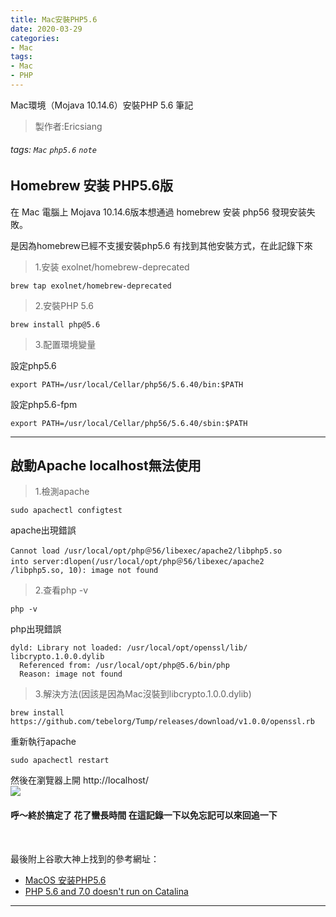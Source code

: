 ```yaml
---
title: Mac安裝PHP5.6
date: 2020-03-29 
categories:
- Mac
tags:
- Mac
- PHP
---
```


Mac環境（Mojava 10.14.6）安裝PHP 5.6 筆記
>製作者:Ericsiang

###### tags: `Mac` `php5.6` `note`

##  Homebrew 安装 PHP5.6版
在 Mac 電腦上 Mojava 10.14.6版本想通過 homebrew 安装 php56 發現安装失敗。

是因為homebrew已經不支援安裝php5.6
有找到其他安裝方式，在此記錄下來

>1.安装 exolnet/homebrew-deprecated

```
brew tap exolnet/homebrew-deprecated
```

>2.安裝PHP 5.6
```
brew install php@5.6
```

>3.配置環境變量
>
設定php5.6
```
export PATH=/usr/local/Cellar/php56/5.6.40/bin:$PATH
```
設定php5.6-fpm
```
export PATH=/usr/local/Cellar/php56/5.6.40/sbin:$PATH
```

---

## 啟動Apache localhost無法使用

>1.檢測apache
```
sudo apachectl configtest
```
apache出現錯誤

```
Cannot load /usr/local/opt/php＠56/libexec/apache2/libphp5.so 
into server:dlopen(/usr/local/opt/php＠56/libexec/apache2
/libphp5.so, 10): image not found
```

>2.查看php -v
```
php -v
```
php出現錯誤

```
dyld: Library not loaded: /usr/local/opt/openssl/lib/
libcrypto.1.0.0.dylib
  Referenced from: /usr/local/opt/php@5.6/bin/php
  Reason: image not found
```

>3.解決方法(因該是因為Mac沒裝到libcrypto.1.0.0.dylib)
```
brew install https://github.com/tebelorg/Tump/releases/download/v1.0.0/openssl.rb
```


重新執行apache

```
sudo apachectl restart
```

然後在瀏覽器上開 http://localhost/</br>
![](https://i.imgur.com/qnTSz9u.jpg)

#### 呼～終於搞定了  花了蠻長時間 在這記錄一下以免忘記可以來回追一下

</br>

最後附上谷歌大神上找到的參考網址：
- [MacOS 安装PHP5.6](https://luckymrwang.github.io/2019/06/05/MacOS-%E5%AE%89%E8%A3%85PHP5-6/)
- [PHP 5.6 and 7.0 doesn't run on Catalina](https://github.com/eXolnet/homebrew-deprecated/issues/14)

---



